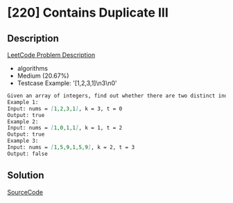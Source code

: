 # [220] Contains Duplicate III

## Description

[LeetCode Problem Description](https://leetcode.com/problems/contains-duplicate-iii/description/)

* algorithms
* Medium (20.67%)
* Testcase Example:  '[1,2,3,1]\n3\n0'

```md
Given an array of integers, find out whether there are two distinct indices i and j in the array such that the absolute difference between nums[i] and nums[j] is at most t and the absolute difference between i and j is at most k.
Example 1:
Input: nums = [1,2,3,1], k = 3, t = 0
Output: true
Example 2:
Input: nums = [1,0,1,1], k = 1, t = 2
Output: true
Example 3:
Input: nums = [1,5,9,1,5,9], k = 2, t = 3
Output: false
```

## Solution

[SourceCode](./solution.js)
